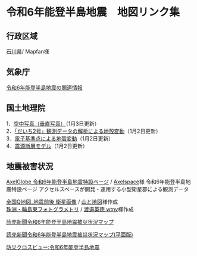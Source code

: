 # 令和6年能登半島地震　地図リンク集
## 行政区域
[石川県](https://mapfan.com/pref/17)/ Mapfan様<br>

## 気象庁
[令和6年能登半島地震の関連情報](https://www.jma.go.jp/jma/menu/20240101_noto_jishin.html) <br>

## 国土地理院
1．[空中写真（垂直写真）](https://www.gsi.go.jp/BOUSAI/20240101_noto_earthquake.html#3)（1月3日更新）<br>
2．[「だいち2号」観測データの解析による地殻変動](https://www.gsi.go.jp/BOUSAI/20240101_noto_earthquake.html#8)（1月2日更新）<br>
3．[電子基準点による地殻変動](https://www.gsi.go.jp/BOUSAI/20240101_noto_earthquake.html#10)（1月2日更新）<br>
4．[震源断層モデル](https://www.gsi.go.jp/BOUSAI/20240101_noto_earthquake.html#13)（1月2日更新）<br>

## 地震被害状況
[AxelGlobe 令和6年能登半島地震特設ページ](https://www.axelglobe.com/ja/the-noto-hanto-earthquake-in-2024) / [Axelspace](https://www.axelspace.com)様 
令和6年能登半島地震特設ページ アクセルスペースが開発・運用する小型衛星郡による観測データ<br>

[全国Q地図_地震前後 衛星画像](https://maps.qchizu.xyz/#16/37.282257/136.732643/&base=std&ls=std%7C95disaster_202401noto_01%7C95disaster_202401noto_02&blend=00&disp=111&lcd=95disaster_202401noto_02&vs=c1g1j0h0k0l0u0t0z0r0s1m0f0&vs2=f0&reliefdata=20G538794G1G00CCCCGAG80D7FFG1EGBFFFBFG3CG75FF75G8CG49B302G12CGFFFF00G258GFDA420G384GD96D00G44CGA3560AG5DCG946B40G7D0G8F847AG9C4GBBB5AFGBB8GE6E5E3GDACGFFFFFFGGFFFFFF&sync=1&base2=std&ls2=std%7Cseamlessphoto&blend2=1&disp2=11&lcd2=seamlessphoto) / [山と地図](https://x.com/Yama_Chizu?s=20)様作成<br>
[珠洲・輪島東フォトグラメトリ](https://ion.cesium.com/stories/viewer/?id=a4bbf02c-dd2e-4a16-9556-6543ace0b96d) / [渡邉英徳 wtnv](https://x.com/hwtnv?s=20)様作成　<br>

[読売新聞令和6年能登半島地震被災状況マップ](https://storymaps.arcgis.com/stories/f9dc1fce8ce3421d92b97a8bf2e697b1?s=09)<br>

[読売新聞令和6年能登半島地震被災状況マップ(平面版)](https://storymaps.arcgis.com/stories/2bc590f78bb84266881801840a76cdfa) 

[防災クロスビュー:令和6年能登半島地震](https://xview.bosai.go.jp/view/index.html?appid=41a77b3dcf3846029206b86107877780)
